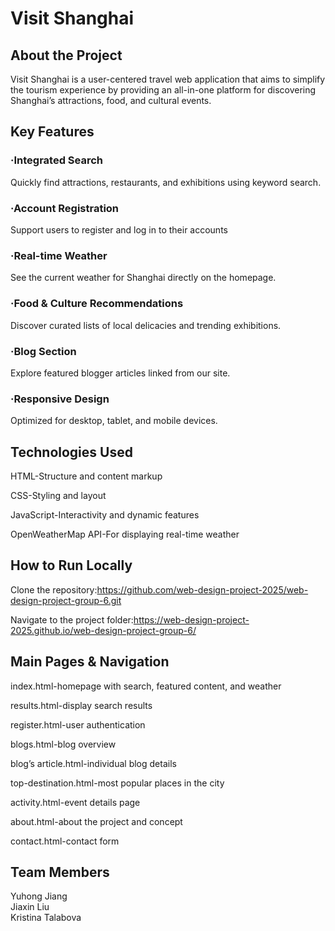 # Visit Shanghai

## About the Project

Visit Shanghai is a user-centered travel web application that aims to simplify the tourism experience by providing an all-in-one platform for discovering Shanghai’s attractions, food, and cultural events.

## Key Features

### ·Integrated Search

Quickly find attractions, restaurants, and exhibitions using keyword search.

### ·Account Registration

Support users to register and log in to their accounts

### ·Real-time Weather

See the current weather for Shanghai directly on the homepage.

### ·Food & Culture Recommendations

Discover curated lists of local delicacies and trending exhibitions.

### ·Blog Section

Explore featured blogger articles linked from our site.

### ·Responsive Design

Optimized for desktop, tablet, and mobile devices.

## Technologies Used

HTML-Structure and content markup

CSS-Styling and layout

JavaScript-Interactivity and dynamic features

OpenWeatherMap API-For displaying real-time weather

## How to Run Locally

Clone the repository:https://github.com/web-design-project-2025/web-design-project-group-6.git

Navigate to the project folder:https://web-design-project-2025.github.io/web-design-project-group-6/

## Main Pages & Navigation

index.html-homepage with search, featured content, and weather

results.html-display search results

register.html-user authentication

blogs.html-blog overview

blog’s article.html-individual blog details

top-destination.html-most popular places in the city

activity.html-event details page

about.html-about the project and concept

contact.html-contact form

## Team Members

Yuhong Jiang  
Jiaxin Liu  
Kristina Talabova
